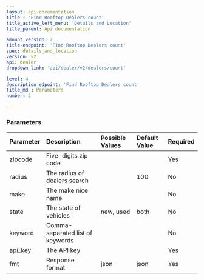 ```yaml
---
layout: api-documentation
title : 'Find Rooftop Dealers count'
title_active_left_menu: 'Details and Location'
title_parent: Api documentation

amount_version: 2
title-endpoint: 'Find Rooftop Dealers count'
spec: details_and_location
version: v2
api: dealer
dropdown-link: 'api/dealer/v2/dealers/count'

level: 4
description_edpoint: 'Find Rooftop Dealers count'
title_md : Parameters
number: 2

---
```



### Parameters

| Parameter     | Description                         | Possible Values             | Default Value | Required |
|:--------------|:------------------------------------|:----------------------------|:--------------|:---------|
| zipcode       | Five-digits zip code                |                             |               | Yes      |
| radius        | The radius of dealers search        |                             | 100           | No       |
| make          | The make nice name                  |                             |               | No       |
| state         | The state of vehicles               | new, used                   | both          | No       |
| keyword       | Comma-separated list of keywords    |                             |               | No       |
| api_key       | The API key                         |                             |               | Yes      |
| fmt           | Response format                     | json                        | json          | Yes      |